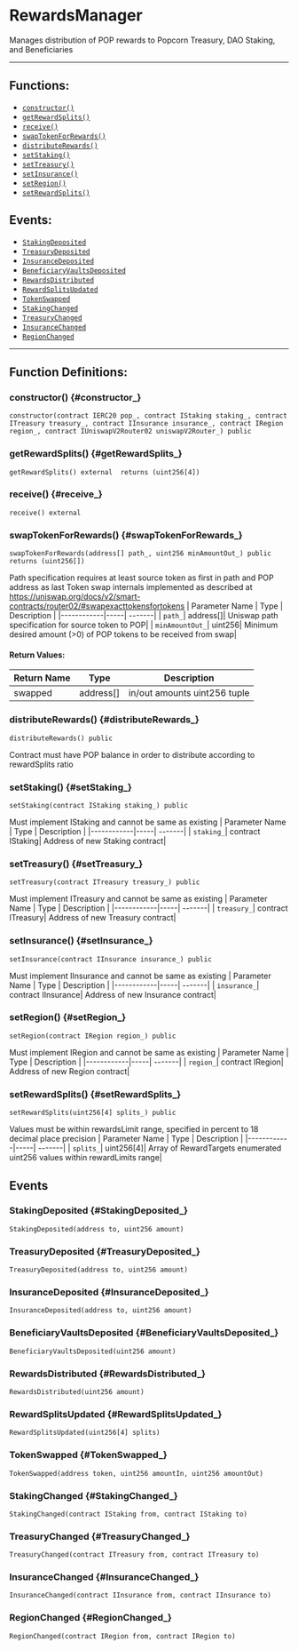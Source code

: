 # RewardsManager
Manages distribution of POP rewards to Popcorn Treasury, DAO Staking, and Beneficiaries
***
## Functions:
- [`constructor()`](#constructor_)
- [`getRewardSplits()`](#getRewardSplits_)
- [`receive()`](#receive_)
- [`swapTokenForRewards()`](#swapTokenForRewards_)
- [`distributeRewards()`](#distributeRewards_)
- [`setStaking()`](#setStaking_)
- [`setTreasury()`](#setTreasury_)
- [`setInsurance()`](#setInsurance_)
- [`setRegion()`](#setRegion_)
- [`setRewardSplits()`](#setRewardSplits_)
## Events:
- [`StakingDeposited`](#StakingDeposited_)
- [`TreasuryDeposited`](#TreasuryDeposited_)
- [`InsuranceDeposited`](#InsuranceDeposited_)
- [`BeneficiaryVaultsDeposited`](#BeneficiaryVaultsDeposited_)
- [`RewardsDistributed`](#RewardsDistributed_)
- [`RewardSplitsUpdated`](#RewardSplitsUpdated_)
- [`TokenSwapped`](#TokenSwapped_)
- [`StakingChanged`](#StakingChanged_)
- [`TreasuryChanged`](#TreasuryChanged_)
- [`InsuranceChanged`](#InsuranceChanged_)
- [`RegionChanged`](#RegionChanged_)
***
## Function Definitions:
### <a name="constructor_"></a> constructor() {#constructor_}
```
constructor(contract IERC20 pop_, contract IStaking staking_, contract ITreasury treasury_, contract IInsurance insurance_, contract IRegion region_, contract IUniswapV2Router02 uniswapV2Router_) public 
```
### <a name="getRewardSplits_"></a> getRewardSplits() {#getRewardSplits_}
```
getRewardSplits() external  returns (uint256[4])
```
### <a name="receive_"></a> receive() {#receive_}
```
receive() external 
```
### <a name="swapTokenForRewards_"></a> swapTokenForRewards() {#swapTokenForRewards_}
```
swapTokenForRewards(address[] path_, uint256 minAmountOut_) public  returns (uint256[])
```
Path specification requires at least source token as first in path and POP address as last
Token swap internals implemented as described at https://uniswap.org/docs/v2/smart-contracts/router02/#swapexacttokensfortokens
| Parameter Name | Type | Description |
|------------|-----| -------|
| `path_`| address[]| Uniswap path specification for source token to POP| 
| `minAmountOut_`| uint256| Minimum desired amount (>0) of POP tokens to be received from swap| 
#### Return Values:
| Return Name | Type | Description |
|-------------|-------|------------|
|swapped| address[]|in/out amounts uint256 tuple|
### <a name="distributeRewards_"></a> distributeRewards() {#distributeRewards_}
```
distributeRewards() public 
```
Contract must have POP balance in order to distribute according to rewardSplits ratio
### <a name="setStaking_"></a> setStaking() {#setStaking_}
```
setStaking(contract IStaking staking_) public 
```
Must implement IStaking and cannot be same as existing
| Parameter Name | Type | Description |
|------------|-----| -------|
| `staking_`| contract IStaking| Address of new Staking contract| 
### <a name="setTreasury_"></a> setTreasury() {#setTreasury_}
```
setTreasury(contract ITreasury treasury_) public 
```
Must implement ITreasury and cannot be same as existing
| Parameter Name | Type | Description |
|------------|-----| -------|
| `treasury_`| contract ITreasury| Address of new Treasury contract| 
### <a name="setInsurance_"></a> setInsurance() {#setInsurance_}
```
setInsurance(contract IInsurance insurance_) public 
```
Must implement IInsurance and cannot be same as existing
| Parameter Name | Type | Description |
|------------|-----| -------|
| `insurance_`| contract IInsurance| Address of new Insurance contract| 
### <a name="setRegion_"></a> setRegion() {#setRegion_}
```
setRegion(contract IRegion region_) public 
```
Must implement IRegion and cannot be same as existing
| Parameter Name | Type | Description |
|------------|-----| -------|
| `region_`| contract IRegion| Address of new Region contract| 
### <a name="setRewardSplits_"></a> setRewardSplits() {#setRewardSplits_}
```
setRewardSplits(uint256[4] splits_) public 
```
Values must be within rewardsLimit range, specified in percent to 18 decimal place precision
| Parameter Name | Type | Description |
|------------|-----| -------|
| `splits_`| uint256[4]| Array of RewardTargets enumerated uint256 values within rewardLimits range| 
## Events
### <a name="StakingDeposited_"></a> StakingDeposited {#StakingDeposited_}
```
StakingDeposited(address to, uint256 amount)
```
### <a name="TreasuryDeposited_"></a> TreasuryDeposited {#TreasuryDeposited_}
```
TreasuryDeposited(address to, uint256 amount)
```
### <a name="InsuranceDeposited_"></a> InsuranceDeposited {#InsuranceDeposited_}
```
InsuranceDeposited(address to, uint256 amount)
```
### <a name="BeneficiaryVaultsDeposited_"></a> BeneficiaryVaultsDeposited {#BeneficiaryVaultsDeposited_}
```
BeneficiaryVaultsDeposited(uint256 amount)
```
### <a name="RewardsDistributed_"></a> RewardsDistributed {#RewardsDistributed_}
```
RewardsDistributed(uint256 amount)
```
### <a name="RewardSplitsUpdated_"></a> RewardSplitsUpdated {#RewardSplitsUpdated_}
```
RewardSplitsUpdated(uint256[4] splits)
```
### <a name="TokenSwapped_"></a> TokenSwapped {#TokenSwapped_}
```
TokenSwapped(address token, uint256 amountIn, uint256 amountOut)
```
### <a name="StakingChanged_"></a> StakingChanged {#StakingChanged_}
```
StakingChanged(contract IStaking from, contract IStaking to)
```
### <a name="TreasuryChanged_"></a> TreasuryChanged {#TreasuryChanged_}
```
TreasuryChanged(contract ITreasury from, contract ITreasury to)
```
### <a name="InsuranceChanged_"></a> InsuranceChanged {#InsuranceChanged_}
```
InsuranceChanged(contract IInsurance from, contract IInsurance to)
```
### <a name="RegionChanged_"></a> RegionChanged {#RegionChanged_}
```
RegionChanged(contract IRegion from, contract IRegion to)
```
